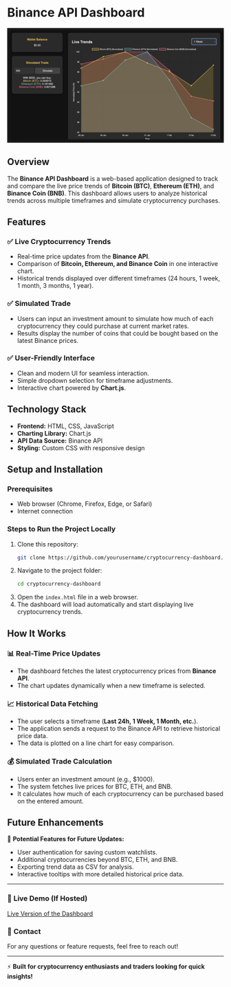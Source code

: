 # Binance API Dashboard
![Binance API Dashboard](images/Dashboard.png)

## Overview
The **Binance API Dashboard** is a web-based application designed to track and compare the live price trends of **Bitcoin (BTC)**, **Ethereum (ETH)**, and **Binance Coin (BNB)**. This dashboard allows users to analyze historical trends across multiple timeframes and simulate cryptocurrency purchases.

## Features
### ✅ **Live Cryptocurrency Trends**
- Real-time price updates from the **Binance API**.
- Comparison of **Bitcoin, Ethereum, and Binance Coin** in one interactive chart.
- Historical trends displayed over different timeframes (24 hours, 1 week, 1 month, 3 months, 1 year).

### ✅ **Simulated Trade**
- Users can input an investment amount to simulate how much of each cryptocurrency they could purchase at current market rates.
- Results display the number of coins that could be bought based on the latest Binance prices.

### ✅ **User-Friendly Interface**
- Clean and modern UI for seamless interaction.
- Simple dropdown selection for timeframe adjustments.
- Interactive chart powered by **Chart.js**.

## Technology Stack
- **Frontend:** HTML, CSS, JavaScript
- **Charting Library:** Chart.js
- **API Data Source:** Binance API
- **Styling:** Custom CSS with responsive design

## Setup and Installation
### Prerequisites
- Web browser (Chrome, Firefox, Edge, or Safari)
- Internet connection

### Steps to Run the Project Locally
1. Clone this repository:
   ```bash
   git clone https://github.com/yourusername/cryptocurrency-dashboard.git
   ```
2. Navigate to the project folder:
   ```bash
   cd cryptocurrency-dashboard
   ```
3. Open the `index.html` file in a web browser.
4. The dashboard will load automatically and start displaying live cryptocurrency trends.

## How It Works
### 📊 **Real-Time Price Updates**
- The dashboard fetches the latest cryptocurrency prices from **Binance API**.
- The chart updates dynamically when a new timeframe is selected.

### 📈 **Historical Data Fetching**
- The user selects a timeframe (**Last 24h, 1 Week, 1 Month, etc.**).
- The application sends a request to the Binance API to retrieve historical price data.
- The data is plotted on a line chart for easy comparison.

### 💰 **Simulated Trade Calculation**
- Users enter an investment amount (e.g., $1000).
- The system fetches live prices for BTC, ETH, and BNB.
- It calculates how much of each cryptocurrency can be purchased based on the entered amount.

## Future Enhancements
🚀 **Potential Features for Future Updates:**
- User authentication for saving custom watchlists.
- Additional cryptocurrencies beyond BTC, ETH, and BNB.
- Exporting trend data as CSV for analysis.
- Interactive tooltips with more detailed historical price data.

---
### 🔗 **Live Demo** (If Hosted)
[Live Version of the Dashboard](https://gfiorino.github.io/Binance-Api-Dashboard/)

### 📩 **Contact**
For any questions or feature requests, feel free to reach out!

---
⚡ **Built for cryptocurrency enthusiasts and traders looking for quick insights!**

